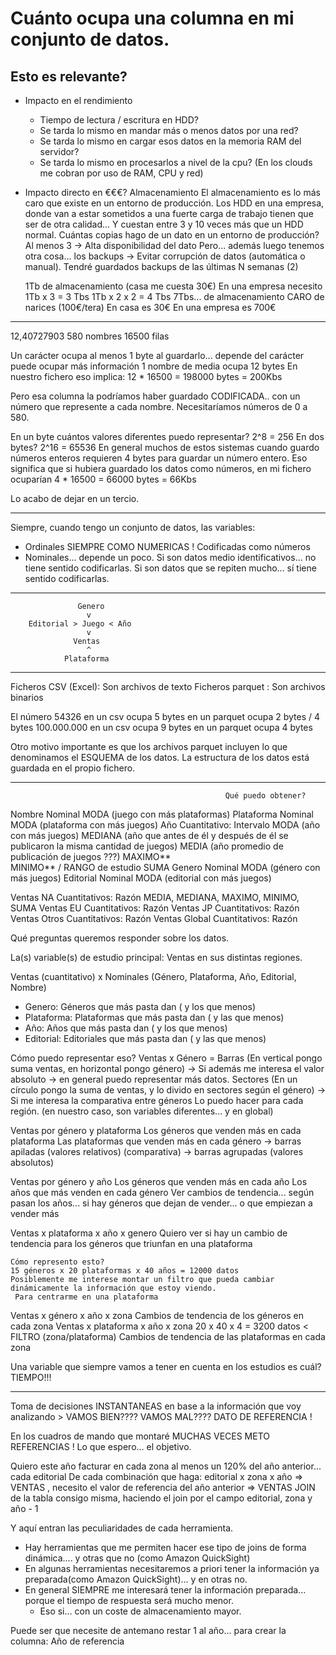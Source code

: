 # Cuánto ocupa una columna en mi conjunto de datos.

## Esto es relevante?

- Impacto en el rendimiento
  - Tiempo de lectura / escritura en HDD?
  - Se tarda lo mismo en mandar más o menos datos por una red?
  - Se tarda lo mismo en cargar esos datos en la memoria RAM del servidor?
  - Se tarda lo mismo en procesarlos a nivel de la cpu? 
  (En los clouds me cobran por uso de RAM, CPU y red) 
- Impacto directo en €€€? Almacenamiento
  El almacenamiento es lo más caro que existe en un entorno de producción.
    Los HDD en una empresa, donde van a estar sometidos a una fuerte carga de trabajo tienen que ser de otra calidad... Y cuestan entre 3 y 10 veces más que un HDD normal.
    Cuántas copias hago de un dato en un entorno de producción? Al menos 3 -> Alta disponibilidad del dato
    Pero... además luego tenemos otra cosa... los backups -> Evitar corrupción de datos (automática o manual). Tendré guardados backups de las últimas N semanas (2)

    1Tb de almacenamiento (casa me cuesta 30€)
    En una empresa necesito 1Tb x 3 = 3 Tbs
                            1Tb x 2 x 2 = 4 Tbs
                            7Tbs... de almacenamiento CARO de narices (100€/tera)
    En casa es 30€
    En una empresa es 700€
---

12,40727903		580 nombres		16500 filas

Un carácter ocupa al menos 1 byte al guardarlo... depende del carácter puede ocupar más información
1 nombre de media ocupa 12 bytes
En nuestro fichero eso implica: 12 * 16500 = 198000 bytes = 200Kbs

Pero esa columna la podríamos haber guardado CODIFICADA.. con un número que represente a cada nombre.
Necesitaríamos números de 0 a 580.

En un byte cuántos valores diferentes puedo representar? 2^8 = 256
En dos bytes? 2^16 = 65536
En general muchos de estos sistemas cuando guardo números enteros requieren 4 bytes para guardar un número entero.
Eso significa que si hubiera guardado los datos como números, en mi fichero ocuparían 4 * 16500 = 66000 bytes = 66Kbs

Lo acabo de dejar en un tercio.

---

Siempre, cuando tengo un conjunto de datos, las variables:
- Ordinales SIEMPRE COMO NUMERICAS ! Codificadas como números
- Nominales... depende un poco. Si son datos medio identificativos... no tiene sentido codificarlas. Si son datos que se repiten mucho... sí tiene sentido codificarlas.
---


                   Genero
                     v
        Editorial > Juego < Año
                     v
                  Ventas
                     ^
                Plataforma

---

Ficheros CSV (Excel): Son archivos de texto
Ficheros parquet    : Son archivos binarios


El número 54326 en un csv ocupa 5 bytes
                en un parquet ocupa 2 bytes / 4 bytes
          100.000.000 en un csv ocupa 9 bytes
                en un parquet ocupa 4 bytes

Otro motivo importante es que los archivos parquet incluyen lo que denominamos el ESQUEMA de los datos.
La estructura de los datos está guardada en el propio fichero.

--- 
                                                    Qué puedo obtener?
Nombre              Nominal                             MODA (juego con más plataformas)
Plataforma          Nominal                             MODA (plataforma con más juegos)
Año                 Cuantitativo: Intervalo             MODA (año con más juegos)
                                                        MEDIANA (año que antes de él y después de él se publicaron la misma cantidad de juegos)
                                                        MEDIA (año promedio de publicación de juegos ???)
                                                        MAXIMO** \
                                                        MINIMO** / RANGO de estudio
                                                        SUMA
Genero              Nominal                             MODA (género con más juegos)
Editorial           Nominal                             MODA (editorial con más juegos)          

Ventas NA           Cuantitativos: Razón                MEDIA, MEDIANA, MAXIMO, MINIMO, SUMA
Ventas EU           Cuantitativos: Razón
Ventas JP           Cuantitativos: Razón
Ventas Otros        Cuantitativos: Razón
Ventas Global       Cuantitativos: Razón

Qué preguntas queremos responder sobre los datos.

La(s) variable(s) de estudio principal: Ventas en sus distintas regiones.

Ventas (cuantitativo) x Nominales (Género, Plataforma, Año, Editorial, Nombre)
- Genero: Géneros que más pasta dan ( y los que menos)
- Plataforma: Plataformas que más pasta dan ( y las que menos)
- Año: Años que más pasta dan ( y los que menos)
- Editorial: Editoriales que más pasta dan ( y las que menos)

Cómo puedo representar eso?
    Ventas x Género = Barras (En vertical pongo suma ventas, en horizontal pongo género)
                        -> Si además me interesa el valor absoluto
                        -> en general puedo representar más datos.
                      Sectores (En un círculo pongo la suma de ventas, y lo divido en sectores según el género)
                        -> Si me interesa la comparativa entre géneros
Lo puedo hacer para cada región. (en nuestro caso, son variables diferentes... y en global)

Ventas por género y plataforma
    Los géneros que venden más en cada plataforma
    Las plataformas que venden más en cada género
    -> barras apiladas  (valores relativos) (comparativa)
    -> barras agrupadas (valores absolutos)

Ventas por género y año
    Los géneros que venden más en cada año
    Los años que más venden en cada género
    Ver cambios de tendencia... según pasan los años... si hay géneros que dejan de vender... o que empiezan a vender más

Ventas x plataforma x año x genero
    Quiero ver si hay un cambio de tendencia para los géneros que triunfan en una plataforma

    Cómo represento esto?
    15 géneros x 20 plataformas x 40 años = 12000 datos
    Posiblemente me interese montar un filtro que pueda cambiar dinámicamente la información que estoy viendo.
     Para centrarme en una plataforma

Ventas x género x año x zona
    Cambios de tendencia de los géneros en cada zona
Ventas x plataforma x año x zona
            20      x 40  x 4 = 3200 datos <   FILTRO (zona/plataforma)
    Cambios de tendencia de las plataformas en cada zona

Una variable que siempre vamos a tener en cuenta en los estudios es cuál? TIEMPO!!!

---

Toma de decisiones INSTANTANEAS en base a la información que voy analizando > VAMOS BIEN???? VAMOS MAL????
DATO DE REFERENCIA !

En los cuadros de mando que montaré MUCHAS VECES METO REFERENCIAS ! Lo que espero... el objetivo.

Quiero este año facturar en cada zona al menos un 120% del año anterior... cada editorial
De cada combinación que haga:
    editorial x zona x año => VENTAS , necesito el valor de referencia del año anterior => VENTAS
    JOIN de la tabla consigo misma, haciendo el join por el campo editorial, zona y año - 1

Y aquí entran las peculiaridades de cada herramienta.
- Hay herramientas que me permiten hacer ese tipo de joins de forma dinámica.... y otras que no (como Amazon QuickSight)
- En algunas herramientas necesitaremos a priori tener la información ya preparada(como Amazon QuickSight)... y en otras no.
- En general SIEMPRE me interesará tener la información preparada... porque el tiempo de respuesta será mucho menor.
    - Eso si... con un coste de almacenamiento mayor.

Puede ser que necesite de antemano restar 1 al año... para crear la columna: Año de referencia